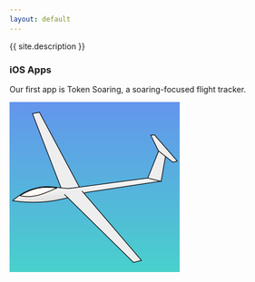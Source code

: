 ```yaml
---
layout: default
---
```


{{ site.description }}

<div class="spacer">
<h3>iOS Apps</h3>
</div>

Our first app is Token Soaring, a soaring-focused flight tracker.

<div class="app">
    <a href="/tokensoaring/">
        <img src="/assets/img/tokensoaring.png"/>
    </a>
</div>

